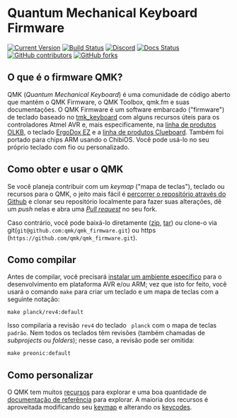 # Quantum Mechanical Keyboard Firmware

[![Current Version](https://img.shields.io/github/tag/qmk/qmk_firmware.svg)](https://github.com/qmk/qmk_firmware/tags)
[![Build Status](https://travis-ci.org/qmk/qmk_firmware.svg?branch=master)](https://travis-ci.org/qmk/qmk_firmware)
[![Discord](https://img.shields.io/discord/440868230475677696.svg)](https://discord.gg/Uq7gcHh)
[![Docs Status](https://img.shields.io/badge/docs-ready-orange.svg)](https://docs.qmk.fm)
[![GitHub contributors](https://img.shields.io/github/contributors/qmk/qmk_firmware.svg)](https://github.com/qmk/qmk_firmware/pulse/monthly)
[![GitHub forks](https://img.shields.io/github/forks/qmk/qmk_firmware.svg?style=social&label=Fork)](https://github.com/qmk/qmk_firmware/)

## O que é o firmware QMK?
QMK (*Quantum Mechanical Keyboard*) é uma comunidade de código aberto que mantém o QMK Firmware, o QMK Toolbox, qmk.fm e suas documentações. O QMK Firmware é um software embarcado ("firmware") de teclado baseado no [tmk\_keyboard](http://github.com/tmk/tmk_keyboard) com alguns recursos úteis para os controladores Atmel AVR e, mais especificamente, na [linha de produtos OLKB](http://olkb.com), o teclado [ErgoDox EZ](http://www.ergodox-ez.com) e a [linha de produtos Clueboard](http://clueboard.co/). Também foi portado para chips ARM usando o ChibiOS. Você pode usá-lo no seu próprio teclado com fio ou personalizado.

## Como obter e usar o QMK

Se você planeja contribuir com um _keymap_ ("mapa de teclas"), teclado ou recursos para o QMK, o jeito mais fácil é [percorrer o repositório através do Github](https://github.com/qmk/qmk_firmware#fork-destination-box) e clonar seu repositório localmente para fazer suas alterações, dê um _push_ nelas e abra uma [_Pull request_](https://github.com/qmk/qmk_firmware/pulls) no seu fork.

Caso contrário, você pode baixá-lo diretamente ([zip](https://github.com/qmk/qmk_firmware/zipball/master), [tar](https://github.com/qmk/qmk_firmware/tarball/master)) ou clone-o via git(`git@github.com:qmk/qmk_firmware.git`) ou https (`https://github.com/qmk/qmk_firmware.git`).
## Como compilar

Antes de compilar, você precisará [instalar um ambiente específico](getting_started_build_tools.md) para o desenvolvimento em plataforma AVR e/ou ARM; vez que isto for feito, você usará o comando `make` para criar um teclado e um mapa de teclas com a seguinte notação:

    make planck/rev4:default

Isso compilaria a revisão `rev4` do teclado ` planck` com o mapa de teclas `padrão`. Nem todos os teclados têm revisões (também chamadas de _subprojects_ ou _folders_); nesse caso, a revisão pode ser omitida:

    make preonic:default

## Como personalizar

O QMK tem muitos [recursos](features.md) para explorar e uma boa quantidade de [documentação de referência](http://docs.qmk.fm) para explorar. A maioria dos recursos é aproveitada modificando seu [keymap](keymap.md) e alterando os [keycodes](keycodes.md).
